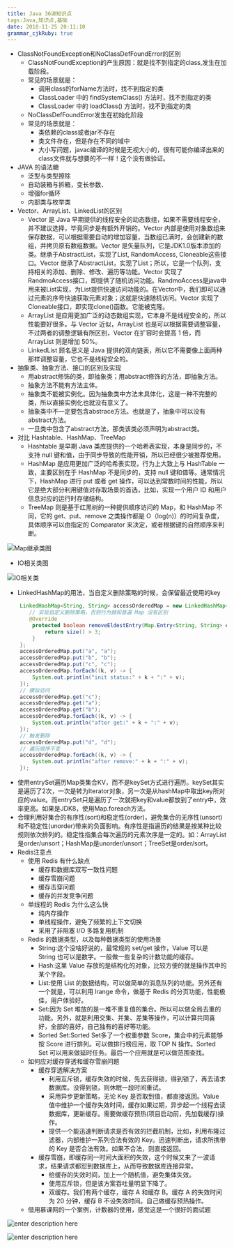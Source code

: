 ```yaml
---
title: Java 36讲知识点 
tags:Java,知识点,基础
date: 2018-11-25 20:11:10
grammar_cjkRuby: true
---
```

* ClassNotFoundException和NoClassDefFoundError的区别
	* ClassNotFoundException的产生原因：就是找不到指定的class,发生在加载阶段。
	* 常见的场景就是：
		* 调用class的forName方法时，找不到指定的类
		* ClassLoader 中的 findSystemClass() 方法时，找不到指定的类
		* ClassLoader 中的 loadClass() 方法时，找不到指定的类
    * NoClassDefFoundError发生在初始化阶段
    * 常见的场景就是：
		* 类依赖的class或者jar不存在
		* 类文件存在，但是存在不同的域中
		* 大小写问题，javac编译的时候是无视大小的，很有可能你编译出来的class文件就与想要的不一样！这个没有做验证。
* JAVA 的语法糖
	* 泛型与类型擦除 
	* 自动装箱与拆箱，变长参数、 
	* 增强for循环 
	* 内部类与枚举类
* Vector、ArrayList、LinkedList的区别
	* Vector 是 Java 早期提供的线程安全的动态数组，如果不需要线程安全，并不建议选择，毕竟同步是有额外开销的。Vector 内部是使用对象数组来保存数据，可以根据需要自动的增加容量，当数组已满时，会创建新的数组，并拷贝原有数组数据。Vector 是矢量队列，它是JDK1.0版本添加的类。继承于AbstractList，实现了List, RandomAccess, Cloneable这些接口。Vector 继承了AbstractList，实现了List；所以，它是一个队列，支持相关的添加、删除、修改、遍历等功能。Vector 实现了RandmoAccess接口，即提供了随机访问功能。RandmoAccess是java中用来被List实现，为List提供快速访问功能的。在Vector中，我们即可以通过元素的序号快速获取元素对象；这就是快速随机访问。Vector 实现了Cloneable接口，即实现clone()函数。它能被克隆。
	* ArrayList 是应用更加广泛的动态数组实现，它本身不是线程安全的，所以性能要好很多。与 Vector 近似，ArrayList 也是可以根据需要调整容量，不过两者的调整逻辑有所区别，Vector 在扩容时会提高 1 倍，而 ArrayList 则是增加 50%。
	* LinkedList 顾名思义是 Java 提供的双向链表，所以它不需要像上面两种那样调整容量，它也不是线程安全的。
* 抽象类、抽象方法、接口的区别及实现
	* 用abstract修饰的类，即抽象类；用abstract修饰的方法，即抽象方法。
	* 抽象方法不能有方法主体。
	* 抽象类不能被实例化。因为抽象类中方法未具体化，这是一种不完整的类，所以直接实例化也就没有意义了。
	* 抽象类中不一定要包含abstrace方法。也就是了，抽象中可以没有abstract方法。
	* 一旦类中包含了abstract方法，那类该类必须声明为abstract类。
* 对比 Hashtable、HashMap、TreeMap
	* Hashtable 是早期 Java 类库提供的一个哈希表实现，本身是同步的，不支持 null 键和值，由于同步导致的性能开销，所以已经很少被推荐使用。
	* HashMap 是应用更加广泛的哈希表实现，行为上大致上与 HashTable 一致，主要区别在于 HashMap 不是同步的，支持 null 键和值等。通常情况下，HashMap 进行 put 或者 get 操作，可以达到常数时间的性能，所以它是绝大部分利用键值对存取场景的首选，比如，实现一个用户 ID 和用户信息对应的运行时存储结构。
	* TreeMap 则是基于红黑树的一种提供顺序访问的 Map，和 HashMap 不同，它的 get、put、remove 之类操作都是 O（log(n)）的时间复杂度，具体顺序可以由指定的 Comparator 来决定，或者根据键的自然顺序来判断。

![Map继承类图][1]

* IO相关类图

![IO相关类][2]

* LinkedHashMap的用法，当自定义删除策略的时候，会保留最近使用的key
``` java
	LinkedHashMap<String, String> accessOrderedMap = new LinkedHashMap<String, String>(16, 0.75F, true) {
	   // 实现自定义删除策略，否则行为就和普遍 Map 没有区别
	   @Override
		protected boolean removeEldestEntry(Map.Entry<String, String> eldest) { 
			return size() > 3;
		}
	};
	accessOrderedMap.put("a", "a");
	accessOrderedMap.put("b", "b");
	accessOrderedMap.put("c", "c");
	accessOrderedMap.forEach((k, v) -> {
		System.out.println("init status:" + k + ":" + v);
	});
	// 模拟访问
	accessOrderedMap.get("c");
	accessOrderedMap.get("a");
	accessOrderedMap.get("b");
	accessOrderedMap.forEach((k, v) -> {
		System.out.println("after get:" + k + ":" + v);
	});
	// 触发删除
	accessOrderedMap.put("d", "d");
	// 遍历顺序不变
	accessOrderedMap.forEach((k, v) -> {
		System.out.println("after remove:" + k + ":" + v);
	});
```
* 使用entrySet遍历Map类集合KV，而不是keySet方式进行遍历。keySet其实是遍历了2次，一次是转为Iterator对象，另一次是从hashMap中取出key所对应的value。而entrySet只是遍历了一次就把key和value都放到了entry中，效率更高。如果是JDK8，使用Map.foreach方法。
* 合理利用好集合的有序性(sort)和稳定性(order)，避免集合的无序性(unsort)和不稳定性(unorder)带来的负面影响。有序性是指遍历的结果是按某种比较规则依次排列的。稳定性指集合每次遍历的元素次序是一定的。如：ArrayList是order/unsort；HashMap是unorder/unsort；TreeSet是order/sort。
* Redis注意点
	* 使用 Redis 有什么缺点
		* 缓存和数据库双写一致性问题
		* 缓存雪崩问题
		* 缓存击穿问题
		* 缓存的并发竞争问题
	* 单线程的 Redis 为什么这么快
		* 纯内存操作
		* 单线程操作，避免了频繁的上下文切换
		* 采用了非阻塞 I/O 多路复用机制
	* Redis 的数据类型，以及每种数据类型的使用场景
		* String:这个没啥好说的，最常规的 set/get 操作，Value 可以是 String 也可以是数字。一般做一些复杂的计数功能的缓存。
		* Hash:这里 Value 存放的是结构化的对象，比较方便的就是操作其中的某个字段。
		* List:使用 List 的数据结构，可以做简单的消息队列的功能。另外还有一个就是，可以利用 lrange 命令，做基于 Redis 的分页功能，性能极佳，用户体验好。
		* Set:因为 Set 堆放的是一堆不重复值的集合。所以可以做全局去重的功能。另外，就是利用交集、并集、差集等操作，可以计算共同喜好，全部的喜好，自己独有的喜好等功能。
		* Sorted Set:Sorted Set多了一个权重参数 Score，集合中的元素能够按 Score 进行排列。可以做排行榜应用，取 TOP N 操作。Sorted Set 可以用来做延时任务。最后一个应用就是可以做范围查找。
	* 如何应对缓存穿透和缓存雪崩问题
		* 缓存穿透解决方案
			* 利用互斥锁，缓存失效的时候，先去获得锁，得到锁了，再去请求数据库。没得到锁，则休眠一段时间重试。
			* 采用异步更新策略，无论 Key 是否取到值，都直接返回。Value 值中维护一个缓存失效时间，缓存如果过期，异步起一个线程去读数据库，更新缓存。需要做缓存预热(项目启动前，先加载缓存)操作。
			* 提供一个能迅速判断请求是否有效的拦截机制，比如，利用布隆过滤器，内部维护一系列合法有效的 Key。迅速判断出，请求所携带的 Key 是否合法有效。如果不合法，则直接返回。
		* 缓存雪崩，即缓存同一时间大面积的失效，这个时候又来了一波请求，结果请求都怼到数据库上，从而导致数据库连接异常。
			* 给缓存的失效时间，加上一个随机值，避免集体失效。
			* 使用互斥锁，但是该方案吞吐量明显下降了。
			* 双缓存。我们有两个缓存，缓存 A 和缓存 B。缓存 A 的失效时间为 20 分钟，缓存 B 不设失效时间。自己做缓存预热操作。
	* 借用慕课网的一个案例，计数器的使用，感觉这是一个很好的面试题

![enter description here][3]

![enter description here][4]




  [1]: http://zsq-blog-image.oss-cn-beijing.aliyuncs.com/2018/8/14/java.util.map%E7%B1%BB%E5%9B%BE.png "java.util.map类图"
  [2]: http://zsq-blog-image.oss-cn-beijing.aliyuncs.com/2018/8/15/4338e26731db0df390896ab305506d8b.png "IO相关类"
 
  [3]: http://zsq-blog-image.oss-cn-beijing.aliyuncs.com/2018/10/30/5bd859d80001a0ce19201080.jpg "有问题的"
  [4]: http://zsq-blog-image.oss-cn-beijing.aliyuncs.com/2018/10/30/5bd85ad000019ebc19201080.jpg "严谨的使用"